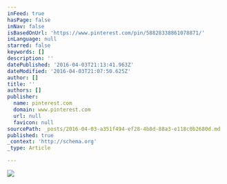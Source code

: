 ```yaml
---
inFeed: true
hasPage: false
inNav: false
isBasedOnUrl: 'https://www.pinterest.com/pin/58828338861078871/'
inLanguage: null
starred: false
keywords: []
description: ''
datePublished: '2016-04-03T21:13:41.963Z'
dateModified: '2016-04-03T21:07:50.625Z'
author: []
title: ''
authors: []
publisher:
  name: pinterest.com
  domain: www.pinterest.com
  url: null
  favicon: null
sourcePath: _posts/2016-04-03-a351f494-ef28-4b8d-88a3-e118c0b2680d.md
published: true
_context: 'http://schema.org'
_type: Article

---
```

![](https://s3-us-west-2.amazonaws.com/the-grid-img/p/6354d7a855b4503abbc1e626881d39ce01b31a58.jpg)